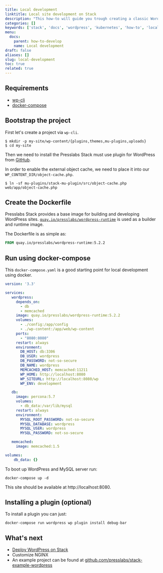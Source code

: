 ```yaml
---
title: Local development
linktitle: Local site development on Stack
description: "This how-to will guide you trough creating a classic WordPress project, containerising it and running it locally using docker compose"
categories: []
keywords: ['stack', 'docs', 'wordpress', 'kubernetes', 'how-to', 'local-development']
menu:
  docs:
    parent: how-to-develop
    name: Local development
draft: false
aliases: []
slug: local-development
toc: true
related: true
---
```


## Requirements

* [wp-cli](https://wp-cli.org/#installing)
* [docker-compose](https://docs.docker.com/compose/install/)

## Bootstrap the project

First let's create a project via `wp-cli`.

```shell
$ mkdir -p my-site/wp-content/{plugins,themes,mu-plugins,uploads}
$ cd my-site
```

Then we need to install the Presslabs Stack must use plugin for WordPress from [GitHub](https://github.com/presslabs/stack-mu-plugin/releases/latest/download/stack-mu-plugin.zip).

In order to enable the external object cache, we need to place it into our `WP_CONTENT_DIR/object-cache.php`.

```shell
$ ln -sf mu-plugins/stack-mu-plugin/src/object-cache.php web/app/object-cache.php
```

## Create the Dockerfile

Presslabs Stack provides a base image for building and developing WordPress sites.
[`quay.io/presslabs/wordpress-runtime`](https://quay.io/presslabs/wordpress-runtime)
is used as a builder and runtime image.

The Dockerfile is as simple as:

```Dockerfile
FROM quay.io/presslabs/wordpress-runtime:5.2.2
```

## Run using docker-compose

This `docker-compose.yaml` is a good starting point for local development using docker.

```yaml
version: '3.3'

services:
   wordpress:
     depends_on:
       - db
       - memcached
     image: quay.io/presslabs/wordpress-runtime:5.2.2
     volumes:
       - ./config:/app/config
       - ./wp-content:/app/web/wp-content
     ports:
       - "8080:8080"
     restart: always
     environment:
       DB_HOST: db:3306
       DB_USER: wordpress
       DB_PASSWORD: not-so-secure
       DB_NAME: wordpress
       MEMCACHED_HOST: memcached:11211
       WP_HOME: http://localhost:8080
       WP_SITEURL: http://localhost:8080/wp
       WP_ENV: development

   db:
     image: percona:5.7
     volumes:
       - db_data:/var/lib/mysql
     restart: always
     environment:
       MYSQL_ROOT_PASSWORD: not-so-secure
       MYSQL_DATABASE: wordpress
       MYSQL_USER: wordpress
       MYSQL_PASSWORD: not-so-secure

   memcached:
     image: memcached:1.5

volumes:
    db_data: {}
```

To boot up WordPress and MySQL server run:

```shell
docker-compose up -d
```

This site should be available at http://localhost:8080.

## Installing a plugin (optional)

To install a plugin you can just:

```shell
docker-compose run wordpress wp plugin install debug-bar
```

## What's next

- [Deploy WordPress on Stack](../deploy-wordpress-on-stack.md)
- Customize NGINX
- An example project can be found at [github.com/presslabs/stack-example-wordpress](https://github.com/presslabs/stack-example-wordpress)
